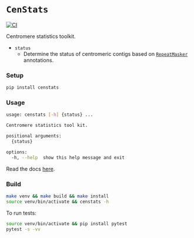 # `CenStats`
[![CI](https://github.com/logsdon-lab/centromere-status-checker/actions/workflows/main.yml/badge.svg)](https://github.com/logsdon-lab/centromere-status-checker/actions/workflows/main.yml)

Centromere statistics toolkit.

* `status`
    * Determine the status of centromeric contigs based on [`RepeatMasker`](https://www.repeatmasker.org/) annotations.

### Setup
```bash
pip install censtats
```

### Usage
```bash
usage: censtats [-h] {status} ...

Centromere statistics tool kit.

positional arguments:
  {status}

options:
  -h, --help  show this help message and exit
```

Read the docs [here](https://github.com/logsdon-lab/CenStats/wiki/Usage).

### Build
```bash
make venv && make build && make install
source venv/bin/activate && censtats -h
```

To run tests:
```bash
source venv/bin/activate && pip install pytest
pytest -s -vv
```
